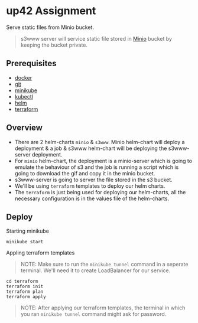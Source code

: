 up42 Assignment
===============

Serve static files from Minio bucket.

> s3www server will service static file stored in [Minio](https://min.io/docs/minio/container/index.html) bucket by keeping the bucket private.

## Prerequisites
- [docker](https://docs.docker.com/engine/install/)
- [git](https://git-scm.com/book/en/v2/Getting-Started-Installing-Git)
- [minikube](https://minikube.sigs.k8s.io/docs/start/)
- [kubectl](https://kubernetes.io/docs/tasks/tools/install-kubectl-linux/)
- [helm](https://helm.sh/docs/intro/install/)
- [terraform](https://developer.hashicorp.com/terraform/tutorials/aws-get-started/install-cli)

## Overview

- There are 2 helm-charts `minio` & `s3www`. Minio helm-chart will deploy a deployment & a job & s3www helm-chart will be deploying the s3www-server deployment.
- For `minio` helm-chart, the deployment is a minio-server which is going to emulate the behaviour of s3 and the job is running a script which is going to download the gif and copy it in the minio bucket.
- s3www-server is going to server the file stored in the s3 bucket.
- We'll be using `terraform` templates to deploy our helm charts. 
- The `terraform` is just being used for deploying our helm-charts, all the necessary configuration is in the values file of the helm-charts.

## Deploy
Starting minikube
```
minikube start
```

Appling terraform templates
> NOTE: Make sure to run the `minikube tunnel` command in a seperate terminal. We'll need it to create LoadBalancer for our service.
```
cd terraform
terraform init
terraform plan
terraform apply
```
> NOTE: After applying our terraform templates, the terminal in which you ran `minikube tunnel` command might ask for password.